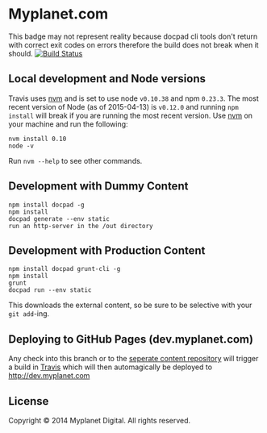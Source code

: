 # Myplanet.com   

This badge may not represent reality because docpad cli tools don't return with correct exit codes on errors therefore the build does not break when it should.
[![Build Status](https://travis-ci.org/myplanetdigital/myplanetdigital.svg?branch=develop)](https://travis-ci.org/myplanetdigital/myplanetdigital)

## Local development and Node versions
Travis uses [nvm](https://github.com/creationix/nvm) and is set to use node `v0.10.38` and npm `0.23.3`. The most recent version of Node (as of 2015-04-13) is `v0.12.0` and running `npm install` will break if you are running the most recent version. Use [nvm](https://github.com/creationix/nvm) on your machine and run the following:

```shell
nvm install 0.10
node -v
```
 
Run `nvm --help` to see other commands.

## Development with Dummy Content 
	     
	npm install docpad -g  
	npm install
	docpad generate --env static
	run an http-server in the /out directory

## Development with Production Content

	npm install docpad grunt-cli -g
	npm install
	grunt
	docpad run --env static
 
This downloads the external content, so be sure to be selective with your `git add`-ing.

## Deploying to GitHub Pages (dev.myplanet.com)

Any check into this branch or to the [seperate content repository](https://github.com/myplanetdigital/myplanetdigital-content) will trigger a build in [Travis](https://travis-ci.org/) which will then automagically be deployed to http://dev.myplanet.com

## License 

Copyright © 2014 Myplanet Digital. All rights reserved.
 
 
